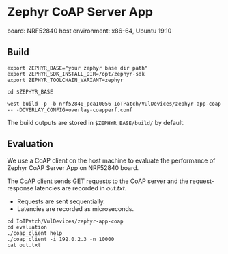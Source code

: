 
# Zephyr CoAP Server App

board: NRF52840
host environment: x86-64, Ubuntu 19.10

## Build

```
export ZEPHYR_BASE="your zephyr base dir path"
export ZEPHYR_SDK_INSTALL_DIR=/opt/zephyr-sdk
export ZEPHYR_TOOLCHAIN_VARIANT=zephyr

cd $ZEPHYR_BASE

west build -p -b nrf52840_pca10056 IoTPatch/VulDevices/zephyr-app-coap -- -DOVERLAY_CONFIG=overlay-coapperf.conf
```

The build outputs are stored in `$ZEPHYR_BASE/build/` by default.

## Evaluation

We use a CoAP client on the host machine to evaluate the performance of Zephyr CoAP Server App on NRF52840 board.

The CoAP client sends GET requests to the CoAP server and the request-response latencies are recorded in *out.txt*.

- Requests are sent sequentially.
- Latencies are recorded as microseconds.

```
cd IoTPatch/VulDevices/zephyr-app-coap
cd evaluation
./coap_client help
./coap_client -i 192.0.2.3 -n 10000
cat out.txt
```
